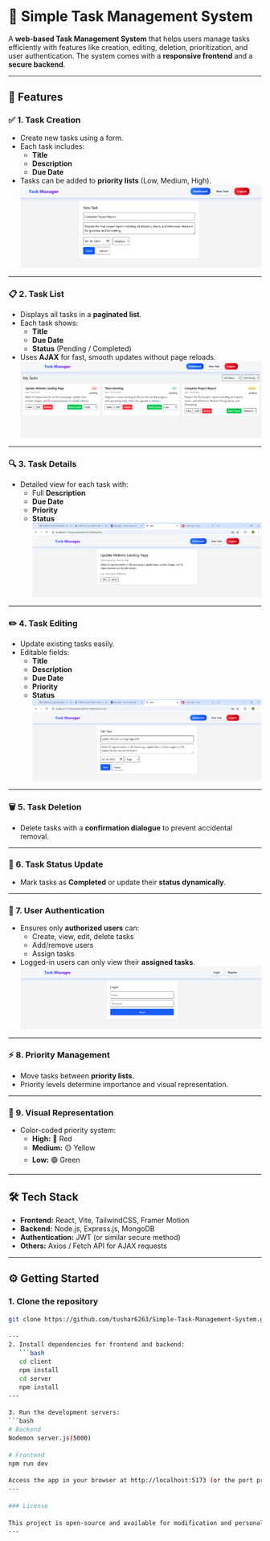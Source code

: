 # 📝 Simple Task Management System

A **web-based Task Management System** that helps users manage tasks efficiently with features like creation, editing, deletion, prioritization, and user authentication. The system comes with a **responsive frontend** and a **secure backend**.

---

## 🚀 Features

### ✅ 1. Task Creation
- Create new tasks using a form.  
- Each task includes:
  - **Title**
  - **Description**
  - **Due Date**  
- Tasks can be added to **priority lists** (Low, Medium, High).  
![Taskcreation](./public/Images/TaskCreation.png)

---

### 📋 2. Task List
- Displays all tasks in a **paginated list**.  
- Each task shows:
  - **Title**
  - **Due Date**
  - **Status** (Pending / Completed)  
- Uses **AJAX** for fast, smooth updates without page reloads.  
![TaskList](./public/Images/TaskList.png)

---

### 🔍 3. Task Details
- Detailed view for each task with:
  - Full **Description**
  - **Due Date**
  - **Priority**
  - **Status**  
![TaskDetails](./public/Images/TaskDetails.png)

---

### ✏️ 4. Task Editing
- Update existing tasks easily.  
- Editable fields:
  - **Title**
  - **Description**
  - **Due Date**
  - **Priority**
  - **Status**  
![TaskEdit](./public/Images/TaskEdit.png)

---

### 🗑️ 5. Task Deletion
- Delete tasks with a **confirmation dialogue** to prevent accidental removal.  

---

### 🔄 6. Task Status Update
- Mark tasks as **Completed** or update their **status dynamically**.  

---

### 🔐 7. User Authentication
- Ensures only **authorized users** can:
  - Create, view, edit, delete tasks
  - Add/remove users
  - Assign tasks  
- Logged-in users can only view their **assigned tasks**.  
![Auth](./public/Images/Auth.png)

---

### ⚡ 8. Priority Management
- Move tasks between **priority lists**.  
- Priority levels determine importance and visual representation.  

---

### 🎨 9. Visual Representation
- Color-coded priority system:
  - **High:** 🔴 Red
  - **Medium:** 🟡 Yellow
  - **Low:** 🟢 Green  

---

## 🛠 Tech Stack

- **Frontend:** React, Vite, TailwindCSS, Framer Motion  
- **Backend:** Node.js, Express.js, MongoDB  
- **Authentication:** JWT (or similar secure method)  
- **Others:** Axios / Fetch API for AJAX requests  

---

## ⚙️ Getting Started

### 1. Clone the repository
```bash
git clone https://github.com/tushar6263/Simple-Task-Management-System.git

---
2. Install dependencies for frontend and backend:
   ```bash
   cd client
   npm install
   cd server
   npm install
--- 

3. Run the development servers:
```bash
# Backend
Nodemon server.js(5000)

# Frontend
npm run dev

Access the app in your browser at http://localhost:5173 (or the port provided by Vite).
---

### License

This project is open-source and available for modification and personal use.
---

